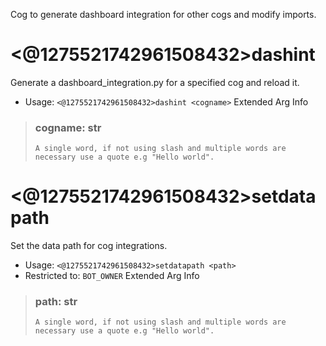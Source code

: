 Cog to generate dashboard integration for other cogs and modify imports.

# <@1275521742961508432>dashint
Generate a dashboard_integration.py for a specified cog and reload it.<br/>
 - Usage: `<@1275521742961508432>dashint <cogname>`
Extended Arg Info
> ### cogname: str
> ```
> A single word, if not using slash and multiple words are necessary use a quote e.g "Hello world".
> ```
# <@1275521742961508432>setdatapath
Set the data path for cog integrations.<br/>
 - Usage: `<@1275521742961508432>setdatapath <path>`
 - Restricted to: `BOT_OWNER`
Extended Arg Info
> ### path: str
> ```
> A single word, if not using slash and multiple words are necessary use a quote e.g "Hello world".
> ```
